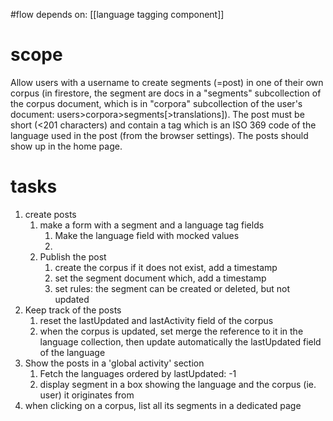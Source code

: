 #flow
depends on: [[language tagging component]]

# scope
Allow users with a username to create segments (=post) in one of their own corpus (in firestore, the segment are docs in a "segments" subcollection of the corpus document, which is in "corpora" subcollection of the user's document: users>corpora>segments\[>translations]).
The post must be short (<201 characters) and contain a tag which is an ISO 369 code of the language used in the post (from the browser settings).
The posts should show up in the home page.
# tasks
1. create posts
	1. make a form with a segment and a language tag fields
		1. Make the language field with mocked values
		2. 
	2. Publish the post
		1. create the corpus if it does not exist, add a timestamp
		2. set the segment document which, add a timestamp
		3. set rules: the segment can be created or deleted, but not updated
2. Keep track of the posts
	1. reset the lastUpdated and lastActivity field of the corpus
	2. when the corpus is updated, set merge the reference to it in the language collection, then update automatically the lastUpdated field of the language
3. Show the posts in a 'global activity' section
	1. Fetch the languages ordered by lastUpdated: -1
	2. display segment in a box showing the language and the corpus (ie. user) it originates from
4. when clicking on a corpus, list all its segments in a dedicated page